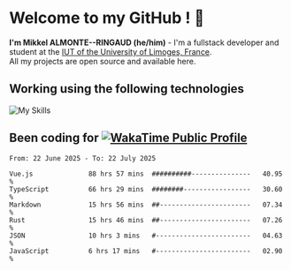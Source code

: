 # Welcome to my GitHub ! 🌃

**I'm Mikkel ALMONTE--RINGAUD (he/him)** - I'm a fullstack developer and student at the [IUT of the University of Limoges, France](https://iut.unilim.fr). \
All my projects are open source and available here.

## Working using the following technologies

![My Skills](https://skillicons.dev/icons?i=solidjs,pnpm,nodejs,ts,js,vercel,netlify,html,css,rust,astro,git,vue,md,electron,figma,github,bash,bun,cloudflare,py,tailwind,nginx,npm,tauri,vite,zig,yarn,windicss,dart,flutter,kotlin&theme=dark)

## Been coding for [![WakaTime Public Profile](https://wakatime.com/badge/user/0839e595-e07a-435c-8d59-ed95f2a3d6dd.svg?style=flat-square)](https://wakatime.com/@0839e595-e07a-435c-8d59-ed95f2a3d6dd)

<!--START_SECTION:waka-->

```plain
From: 22 June 2025 - To: 22 July 2025

Vue.js              88 hrs 57 mins  ##########---------------   40.95 %
TypeScript          66 hrs 29 mins  ########-----------------   30.60 %
Markdown            15 hrs 56 mins  ##-----------------------   07.34 %
Rust                15 hrs 46 mins  ##-----------------------   07.26 %
JSON                10 hrs 3 mins   #------------------------   04.63 %
JavaScript          6 hrs 17 mins   #------------------------   02.90 %
```

<!--END_SECTION:waka-->
